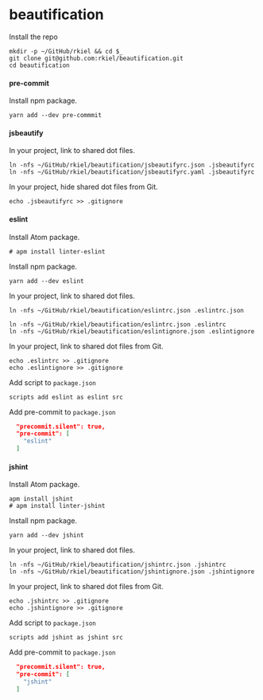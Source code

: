 # beautification

Install the repo

```unix
mkdir -p ~/GitHub/rkiel && cd $_
git clone git@github.com:rkiel/beautification.git
cd beautification
```

#### pre-commit

Install npm package.

```unix
yarn add --dev pre-commmit
```

#### jsbeautify

In your project, link to shared dot files.

```unix
ln -nfs ~/GitHub/rkiel/beautification/jsbeautifyrc.json .jsbeautifyrc
ln -nfs ~/GitHub/rkiel/beautification/jsbeautifyrc.yaml .jsbeautifyrc
```

In your project, hide shared dot files from Git.

```unix
echo .jsbeautifyrc >> .gitignore
```

#### eslint

Install Atom package.

```unix
# apm install linter-eslint
```

Install npm package.

```unix
yarn add --dev eslint
```

In your project, link to shared dot files.

```unix
ln -nfs ~/GitHub/rkiel/beautification/eslintrc.json .eslintrc.json

ln -nfs ~/GitHub/rkiel/beautification/eslintrc.json .eslintrc
ln -nfs ~/GitHub/rkiel/beautification/eslintignore.json .eslintignore
```

In your project, link to shared dot files from Git.

```unix
echo .eslintrc >> .gitignore
echo .eslintignore >> .gitignore
```

Add script to `package.json`

```unix
scripts add eslint as eslint src
```

Add pre-commit to `package.json`
```JSON
  "precommit.silent": true,
  "pre-commit": [
    "eslint"
  ]
```

#### jshint

Install Atom package.

```unix
apm install jshint
# apm install linter-jshint
```

Install npm package.

```unix
yarn add --dev jshint
```

In your project, link to shared dot files.

```unix
ln -nfs ~/GitHub/rkiel/beautification/jshintrc.json .jshintrc
ln -nfs ~/GitHub/rkiel/beautification/jshintignore.json .jshintignore
```

In your project, link to shared dot files from Git.

```unix
echo .jshintrc >> .gitignore
echo .jshintignore >> .gitignore
```

Add script to `package.json`

```unix
scripts add jshint as jshint src
```

Add pre-commit to `package.json`

```JSON
  "precommit.silent": true,
  "pre-commit": [
    "jshint"
  ]
```
